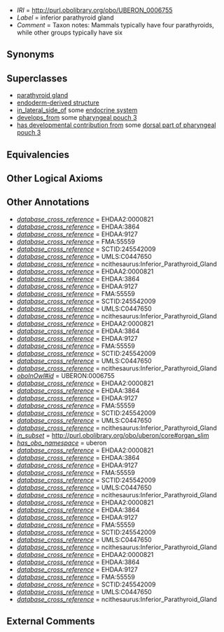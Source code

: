  * *IRI* = http://purl.obolibrary.org/obo/UBERON_0006755
 * *Label* = inferior parathyroid gland
 * *Comment* = Taxon notes: Mammals typically have four parathyroids, while other groups typically have six

## Synonyms


## Superclasses

 * [parathyroid gland](../../UBERON/32/UBERON_0001132.md)
 * [endoderm-derived structure](../../UBERON/19/UBERON_0004119.md)
 * [in_lateral_side_of](../../BSPO/26/BSPO_0000126.md) some [endocrine system](../../UBERON/49/UBERON_0000949.md)
 * [develops_from](../../RO/02/RO_0002202.md) some [pharyngeal pouch 3](../../UBERON/24/UBERON_0007124.md)
 * [has developmental contribution from](../../RO/54/RO_0002254.md) some [dorsal part of pharyngeal pouch 3](../../UBERON/25/UBERON_0010025.md)

## Equivalencies


## Other Logical Axioms


## Other Annotations

 * *[database_cross_reference](../../ef/oboInOwl#hasDbXref.md)* = EHDAA2:0000821
 * *[database_cross_reference](../../ef/oboInOwl#hasDbXref.md)* = EHDAA:3864
 * *[database_cross_reference](../../ef/oboInOwl#hasDbXref.md)* = EHDAA:9127
 * *[database_cross_reference](../../ef/oboInOwl#hasDbXref.md)* = FMA:55559
 * *[database_cross_reference](../../ef/oboInOwl#hasDbXref.md)* = SCTID:245542009
 * *[database_cross_reference](../../ef/oboInOwl#hasDbXref.md)* = UMLS:C0447650
 * *[database_cross_reference](../../ef/oboInOwl#hasDbXref.md)* = ncithesaurus:Inferior_Parathyroid_Gland
 * *[database_cross_reference](../../ef/oboInOwl#hasDbXref.md)* = EHDAA2:0000821
 * *[database_cross_reference](../../ef/oboInOwl#hasDbXref.md)* = EHDAA:3864
 * *[database_cross_reference](../../ef/oboInOwl#hasDbXref.md)* = EHDAA:9127
 * *[database_cross_reference](../../ef/oboInOwl#hasDbXref.md)* = FMA:55559
 * *[database_cross_reference](../../ef/oboInOwl#hasDbXref.md)* = SCTID:245542009
 * *[database_cross_reference](../../ef/oboInOwl#hasDbXref.md)* = UMLS:C0447650
 * *[database_cross_reference](../../ef/oboInOwl#hasDbXref.md)* = ncithesaurus:Inferior_Parathyroid_Gland
 * *[database_cross_reference](../../ef/oboInOwl#hasDbXref.md)* = EHDAA2:0000821
 * *[database_cross_reference](../../ef/oboInOwl#hasDbXref.md)* = EHDAA:3864
 * *[database_cross_reference](../../ef/oboInOwl#hasDbXref.md)* = EHDAA:9127
 * *[database_cross_reference](../../ef/oboInOwl#hasDbXref.md)* = FMA:55559
 * *[database_cross_reference](../../ef/oboInOwl#hasDbXref.md)* = SCTID:245542009
 * *[database_cross_reference](../../ef/oboInOwl#hasDbXref.md)* = UMLS:C0447650
 * *[database_cross_reference](../../ef/oboInOwl#hasDbXref.md)* = ncithesaurus:Inferior_Parathyroid_Gland
 * *[oboInOwl#id](../../id/oboInOwl#id.md)* = UBERON:0006755
 * *[database_cross_reference](../../ef/oboInOwl#hasDbXref.md)* = EHDAA2:0000821
 * *[database_cross_reference](../../ef/oboInOwl#hasDbXref.md)* = EHDAA:3864
 * *[database_cross_reference](../../ef/oboInOwl#hasDbXref.md)* = EHDAA:9127
 * *[database_cross_reference](../../ef/oboInOwl#hasDbXref.md)* = FMA:55559
 * *[database_cross_reference](../../ef/oboInOwl#hasDbXref.md)* = SCTID:245542009
 * *[database_cross_reference](../../ef/oboInOwl#hasDbXref.md)* = UMLS:C0447650
 * *[database_cross_reference](../../ef/oboInOwl#hasDbXref.md)* = ncithesaurus:Inferior_Parathyroid_Gland
 * *[in_subset](../../et/oboInOwl#inSubset.md)* = http://purl.obolibrary.org/obo/uberon/core#organ_slim
 * *[has_obo_namespace](../../ce/oboInOwl#hasOBONamespace.md)* = uberon
 * *[database_cross_reference](../../ef/oboInOwl#hasDbXref.md)* = EHDAA2:0000821
 * *[database_cross_reference](../../ef/oboInOwl#hasDbXref.md)* = EHDAA:3864
 * *[database_cross_reference](../../ef/oboInOwl#hasDbXref.md)* = EHDAA:9127
 * *[database_cross_reference](../../ef/oboInOwl#hasDbXref.md)* = FMA:55559
 * *[database_cross_reference](../../ef/oboInOwl#hasDbXref.md)* = SCTID:245542009
 * *[database_cross_reference](../../ef/oboInOwl#hasDbXref.md)* = UMLS:C0447650
 * *[database_cross_reference](../../ef/oboInOwl#hasDbXref.md)* = ncithesaurus:Inferior_Parathyroid_Gland
 * *[database_cross_reference](../../ef/oboInOwl#hasDbXref.md)* = EHDAA2:0000821
 * *[database_cross_reference](../../ef/oboInOwl#hasDbXref.md)* = EHDAA:3864
 * *[database_cross_reference](../../ef/oboInOwl#hasDbXref.md)* = EHDAA:9127
 * *[database_cross_reference](../../ef/oboInOwl#hasDbXref.md)* = FMA:55559
 * *[database_cross_reference](../../ef/oboInOwl#hasDbXref.md)* = SCTID:245542009
 * *[database_cross_reference](../../ef/oboInOwl#hasDbXref.md)* = UMLS:C0447650
 * *[database_cross_reference](../../ef/oboInOwl#hasDbXref.md)* = ncithesaurus:Inferior_Parathyroid_Gland
 * *[database_cross_reference](../../ef/oboInOwl#hasDbXref.md)* = EHDAA2:0000821
 * *[database_cross_reference](../../ef/oboInOwl#hasDbXref.md)* = EHDAA:3864
 * *[database_cross_reference](../../ef/oboInOwl#hasDbXref.md)* = EHDAA:9127
 * *[database_cross_reference](../../ef/oboInOwl#hasDbXref.md)* = FMA:55559
 * *[database_cross_reference](../../ef/oboInOwl#hasDbXref.md)* = SCTID:245542009
 * *[database_cross_reference](../../ef/oboInOwl#hasDbXref.md)* = UMLS:C0447650
 * *[database_cross_reference](../../ef/oboInOwl#hasDbXref.md)* = ncithesaurus:Inferior_Parathyroid_Gland

## External Comments

